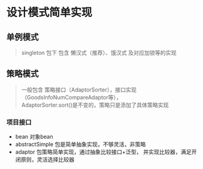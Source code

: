 # 设计模式简单实现
## 单例模式 
> singleton 包下
>包含 懒汉式（推荐）、饿汉式 及对应加锁等的实现

## 策略模式
> 一般包含 策略接口（AdaptorSorter），接口实现（GoodsInfoNumCompareAdaptor等），  
>AdaptorSorter.sort()是不变的，策略只是添加了具体策略实现
### 项目接口
- bean 对象bean
- abstractSimple 包是简单抽象实现，不够灵活，非策略
- adaptor 包策略简单实现，通过抽象比较接口+泛型， 并实现比较器，满足开闭原则，灵活选择比较器